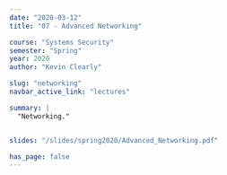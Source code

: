 ```yaml
---
date: "2020-03-12"
title: "07 - Advanced Networking"

course: "Systems Security"
semester: "Spring"
year: 2020
author: "Kevin Clearly"

slug: "networking"
navbar_active_link: "lectures"

summary: |
  "Networking."


slides: "/slides/spring2020/Advanced_Networking.pdf"

has_page: false
---
```



